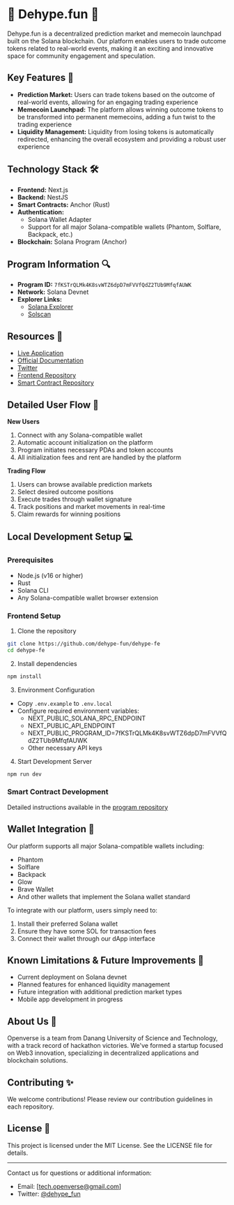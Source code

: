 # 👋 Dehype.fun 🚀 
Dehype.fun is a decentralized prediction market and memecoin launchpad built on the Solana blockchain. Our platform enables users to trade outcome tokens related to real-world events, making it an exciting and innovative space for community engagement and speculation.

## Key Features 🌟
- **Prediction Market:** Users can trade tokens based on the outcome of real-world events, allowing for an engaging trading experience
- **Memecoin Launchpad:** The platform allows winning outcome tokens to be transformed into permanent memecoins, adding a fun twist to the trading experience
- **Liquidity Management:** Liquidity from losing tokens is automatically redirected, enhancing the overall ecosystem and providing a robust user experience

## Technology Stack 🛠️
- **Frontend:** Next.js
- **Backend:** NestJS
- **Smart Contracts:** Anchor (Rust)
- **Authentication:** 
  - Solana Wallet Adapter
  - Support for all major Solana-compatible wallets (Phantom, Solflare, Backpack, etc.)
- **Blockchain:** Solana Program (Anchor)

## Program Information 🔍
- **Program ID:** `7fKSTrQLMk4K8svWTZ6dpD7mFVVfQdZ2TUb9MfqfAUWK`
- **Network:** Solana Devnet
- **Explorer Links:**
  - [Solana Explorer](https://explorer.solana.com/address/7fKSTrQLMk4K8svWTZ6dpD7mFVVfQdZ2TUb9MfqfAUWK?cluster=devnet)
  - [Solscan](https://solscan.io/account/7fKSTrQLMk4K8svWTZ6dpD7mFVVfQdZ2TUb9MfqfAUWK?cluster=devnet)

## Resources 🔗
- [Live Application](https://dehype.fun)
- [Official Documentation](https://docs.dehype.fun)
- [Twitter](https://x.com/dehype_fun)
- [Frontend Repository](https://github.com/dehype-fun/dehype-fe)
- [Smart Contract Repository](https://github.com/dehype-fun/dehype-program)

## Detailed User Flow 📱
**New Users**
1. Connect with any Solana-compatible wallet
2. Automatic account initialization on the platform
3. Program initiates necessary PDAs and token accounts
4. All initialization fees and rent are handled by the platform

**Trading Flow**
1. Users can browse available prediction markets
2. Select desired outcome positions
3. Execute trades through wallet signature
4. Track positions and market movements in real-time
5. Claim rewards for winning positions

## Local Development Setup 💻

### Prerequisites
- Node.js (v16 or higher)
- Rust
- Solana CLI
- Any Solana-compatible wallet browser extension

### Frontend Setup
1. Clone the repository
```bash
git clone https://github.com/dehype-fun/dehype-fe
cd dehype-fe
```

2. Install dependencies
```bash
npm install
```

3. Environment Configuration
- Copy `.env.example` to `.env.local`
- Configure required environment variables:
  - NEXT_PUBLIC_SOLANA_RPC_ENDPOINT
  - NEXT_PUBLIC_API_ENDPOINT
  - NEXT_PUBLIC_PROGRAM_ID=7fKSTrQLMk4K8svWTZ6dpD7mFVVfQdZ2TUb9MfqfAUWK
  - Other necessary API keys

4. Start Development Server
```bash
npm run dev
```

### Smart Contract Development
Detailed instructions available in the [program repository](https://github.com/dehype-fun/dehype-program)

## Wallet Integration 🔐
Our platform supports all major Solana-compatible wallets including:
- Phantom
- Solflare
- Backpack
- Glow
- Brave Wallet
- And other wallets that implement the Solana wallet standard

To integrate with our platform, users simply need to:
1. Install their preferred Solana wallet
2. Ensure they have some SOL for transaction fees
3. Connect their wallet through our dApp interface

## Known Limitations & Future Improvements 🔄
- Current deployment on Solana devnet
- Planned features for enhanced liquidity management
- Future integration with additional prediction market types
- Mobile app development in progress

## About Us 🤝
Openverse is a team from Danang University of Science and Technology, with a track record of hackathon victories. We've formed a startup focused on Web3 innovation, specializing in decentralized applications and blockchain solutions.

## Contributing ✨
We welcome contributions! Please review our contribution guidelines in each repository.

## License 📜
This project is licensed under the MIT License. See the LICENSE file for details.

---
Contact us for questions or additional information:
- Email: [tech.openverse@gmail.com]
- Twitter: [@dehype_fun](https://x.com/dehype_fun)
